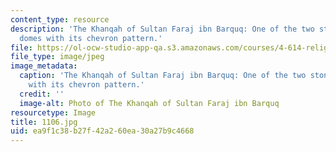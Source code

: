 ```yaml
---
content_type: resource
description: 'The Khanqah of Sultan Faraj ibn Barquq: One of the two stone carved
  domes with its chevron pattern.'
file: https://ol-ocw-studio-app-qa.s3.amazonaws.com/courses/4-614-religious-architecture-and-islamic-cultures-fall-2002/ea9f1c38b27f42a260ea30a27b9c4668_1106.jpg
file_type: image/jpeg
image_metadata:
  caption: 'The Khanqah of Sultan Faraj ibn Barquq: One of the two stone carved domes
    with its chevron pattern.'
  credit: ''
  image-alt: Photo of The Khanqah of Sultan Faraj ibn Barquq
resourcetype: Image
title: 1106.jpg
uid: ea9f1c38-b27f-42a2-60ea-30a27b9c4668
---
```

